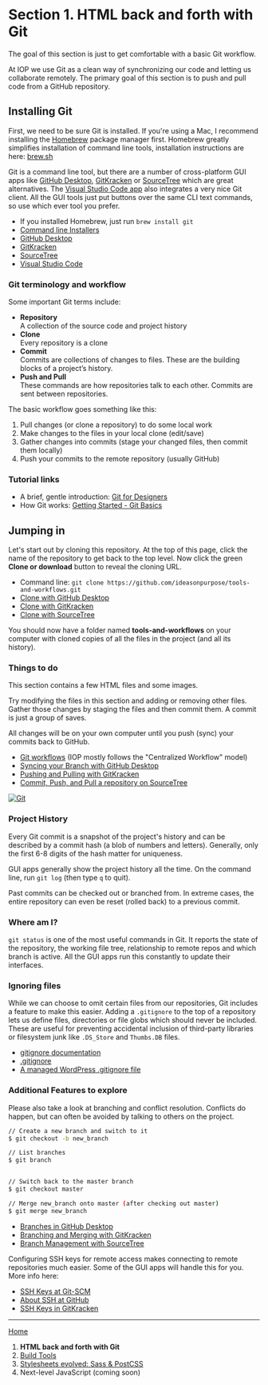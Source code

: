 # Section 1. HTML back and forth with Git

The goal of this section is just to get comfortable with a basic Git workflow.

At IOP we use Git as a clean way of synchronizing our code and letting us collaborate remotely. The primary goal of this section is to push and pull code from a GitHub repository.

## Installing Git

First, we need to be sure Git is installed. If you're using a Mac, I recommend installing the [Homebrew][] package manager first. Homebrew greatly simplifies installation of command line tools, installation instructions are here: [brew.sh](https://brew.sh/)

Git is a command line tool, but there are a number of cross-platform GUI apps like [GitHub Desktop][], [GitKracken][] or [SourceTree][] which are great alternatives. The [Visual Studio Code app][visual studio code] also integrates a very nice Git client. All the GUI tools just put buttons over the same CLI text commands, so use which ever tool you prefer.

- If you installed Homebrew, just run `brew install git`
- [Command line Installers](https://git-scm.com/downloads)
- [GitHub Desktop][]
- [GitKracken][]
- [SourceTree][]
- [Visual Studio Code][]

### Git terminology and workflow

Some important Git terms include:

- **Repository**<br>
  A collection of the source code and project history
- **Clone**<br>
  Every repository is a clone
- **Commit**<br>
  Commits are collections of changes to files. These are the building blocks of a project’s history.
- **Push and Pull**<br>
  These commands are how repositories talk to each other. Commits are sent between repositories.

The basic workflow goes something like this:

1.  Pull changes (or clone a repository) to do some local work
2.  Make changes to the files in your local clone (edit/save)
3.  Gather changes into commits (stage your changed files, then commit them locally)
4.  Push your commits to the remote repository (usually GitHub)

### Tutorial links

- A brief, gentle introduction: [Git for Designers](https://code.tutsplus.com/tutorials/git-for-designers--pre-54689)
- How Git works: [Getting Started - Git Basics](https://git-scm.com/book/en/v2/Getting-Started-Git-Basics)

## Jumping in

Let's start out by cloning this repository. At the top of this page, click the name of the repository to get back to the top level. Now click the green **Clone or download** button to reveal the cloning URL.

- Command line: `git clone https://github.com/ideasonpurpose/tools-and-workflows.git`
- [Clone with GitHub Desktop](https://help.github.com/desktop/guides/contributing-to-projects/cloning-a-repository-from-github-desktop/)
- [Clone with GitKracken](https://support.gitkraken.com/working-with-repositories/open-clone-init)
- [Clone with SourceTree](https://confluence.atlassian.com/sourcetreekb/clone-a-repository-into-sourcetree-780870050.html)

You should now have a folder named **tools-and-workflows** on your computer with cloned copies of all the files in the project (and all its history).

### Things to do

This section contains a few HTML files and some images.

Try modifying the files in this section and adding or removing other files. Gather those changes by staging the files and then commit them. A commit is just a group of saves.

All changes will be on your own computer until you push (sync) your commits back to GitHub.

- [Git workflows](https://git-scm.com/book/en/v2/Distributed-Git-Distributed-Workflows) (IOP mostly follows the "Centralized Workflow" model)
- [Syncing your Branch with GitHub Desktop](https://help.github.com/desktop/guides/contributing-to-projects/syncing-your-branch/)
- [Pushing and Pulling with GitKracken](https://support.gitkraken.com/working-with-repositories/pushing-and-pulling)
- [Commit, Push, and Pull a repository on SourceTree](https://confluence.atlassian.com/sourcetreekb/commit-push-and-pull-a-repository-on-sourcetree-785616067.html)

[![Git](https://imgs.xkcd.com/comics/git.png)](https://xkcd.com/1597/)

### Project History

Every Git commit is a snapshot of the project's history and can be described by a commit hash (a blob of numbers and letters). Generally, only the first 6-8 digits of the hash matter for uniqueness.

GUI apps generally show the project history all the time. On the command line, run `git log` (then type `q` to quit).

Past commits can be checked out or branched from. In extreme cases, the entire repository can even be reset (rolled back) to a previous commit.

### Where am I?

`git status` is one of the most useful commands in Git. It reports the state of the repository, the working file tree, relationship to remote repos and which branch is active. All the GUI apps run this constantly to update their interfaces.

### Ignoring files

While we can choose to omit certain files from our repositories, Git includes a feature to make this easier. Adding a `.gitignore` to the top of a repository lets us define files, directories or file globs which should never be included. These are useful for preventing accidental inclusion of third-party libraries or filesystem junk like `.DS_Store` and `Thumbs.DB` files.

- [gitignore documentation](https://git-scm.com/docs/gitignore)
- [.gitignore](https://www.atlassian.com/git/tutorials/saving-changes/gitignore)
- [A managed WordPress .gitignore file](https://gist.github.com/joemaller/4f7518e0d04a82a3ca16)

### Additional Features to explore

Please also take a look at branching and conflict resolution. Conflicts do happen, but can often be avoided by talking to others on the project.

```bash
// Create a new branch and switch to it
$ git checkout -b new_branch

// List branches
$ git branch


// Switch back to the master branch
$ git checkout master

// Merge new_branch onto master (after checking out master)
$ git merge new_branch
```

- [Branches in GitHub Desktop](https://help.github.com/desktop/guides/contributing-to-projects/making-changes-in-a-branch/)
- [Branching and Merging with GitKracken](https://support.gitkraken.com/working-with-repositories/branching-and-merging)
- [Branch Management with SourceTree](https://confluence.atlassian.com/sourcetreekb/branch-management-785325799.html)

Configuring SSH keys for remote access makes connecting to remote repositories much easier. Some of the GUI apps will handle this for you. More info here:

- [SSH Keys at Git-SCM](https://git-scm.com/book/en/v2/Git-on-the-Server-Generating-Your-SSH-Public-Key)
- [About SSH at GitHub](https://help.github.com/articles/about-ssh/)
- [SSH Keys in GitKracken](https://support.gitkraken.com/integrations/authentication)

---

[Home](../)

1.  **HTML back and forth with Git**
2.  [Build Tools](../section-2)
3.  [Stylesheets evolved: Sass & PostCSS](../section-3)
4.  Next-level JavaScript (coming soon)

[homebrew]: https://brew.sh/
[github desktop]: https://desktop.github.com/
[sourcetree]: https://www.sourcetreeapp.com/
[gitkracken]: https://www.gitkraken.com/
[visual studio code]: https://code.visualstudio.com/
